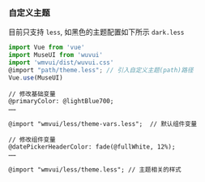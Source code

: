 
<!-- 动态的切换主题,需要依赖 `webpack` 的 `raw-loader` 加载器

```html
<template>
<vui-tabs :value="theme" @change="changeTheme">
  <vui-tab title="LIGHT (DEFAULT)" value="light"/>
  <vui-tab title="DARK" value="dark"/>
  <vui-tab title="CARBON" value="carbon"/>
  <vui-tab title="TEAL" value="teal"/>
</vui-tabs>
</template>
<script>
import light from 'wmvui/dist/theme-default.css'
import dark from 'wmvui/dist/theme-dark.css'
import carbon from 'wmvui/dist/theme-carbon.css'
import teal from 'wmvui/dist/theme-teal.css'
export default {
  data () {
    return {
      theme: 'light',
      themes: {
        light,
        dark,
        carbon,
        teal
      }
    }
  },
  methods: {
    changeTheme (theme) {
      this.theme = theme
      const styleEl = this.getThemeStyle()
      styleEl.innerHTML = this.themes[theme] || ''
    },
    getThemeStyle () {
      const themeId = 'muse-theme'
      let styleEl = document.getElementById(themeId)
      if (styleEl) return styleEl
      styleEl = document.createElement('style')
      styleEl.id = themeId
      document.body.appendChild(styleEl)
      return styleEl
    }
  }
}
</script>
``` -->

### 自定义主题
目前只支持 `less`, 如黑色的主题配置如下所示 `dark.less`
```js
import Vue from 'vue'
import MuseUI from 'wuvui'
import 'wmvui/dist/wuvui.css'
@import "path/theme.less"; // 引入自定义主题(path)路径
Vue.use(MuseUI)
```

```less
// 修改基础变量
@primaryColor: @lightBlue700;
……

@import "wmvui/less/theme-vars.less";  // 默认组件变量

// 修改组件变量
@datePickerHeaderColor: fade(@fullWhite, 12%);
……

@import "wmvui/less/theme.less"; // 主题相关的样式

```

<!-- ### 关于主题变量

主题的颜色变量，来源于 [material design colors](https://material.google.com/style/color.html#color-text-background-colors) -->

<!-- ```less
@fontFamily: Roboto, Lato, sans-serif;  // 字体

// 主色和强调色
@primaryColor: @lightBlue;           // 主色
@darkerPrimaryColor: @lightBlue700;  // 更深的主色
@lighterPrimaryColor: @grey400;      // 浅一点的主色
@accentColor: @pinkA200;             // 强调色
@darkerAccentColor: @grey100;        // 更深的强调色
@lighterAccentColor: @grey500;       // 浅一点的强调色

// 文本颜色
@textColor: @darkBlack;
@primaryTextColor: fade(@fullBlack, 54%);
@alternateTextColor: @white;
@borderColor: fade(@fullBlack, 12%);
@disabledColor: fade(@fullBlack, 38%);

// background
@backgroundColor: @white;           // 背景色
@statusBarBackgroundColor: @grey300; // web项目没有状态栏，所以也没有使用
@appbarBackgroundColor: @grey100; // 并未在appbar组件中应用
@dialogBackgroundColor: @white; // dialogs、 cards、 paper 组件背景

// icon color
@activeIconColor: fade(@fullBlack, 54%);
@inActiveIconColor: fade(@fullBlack, 38%);
```
 -->